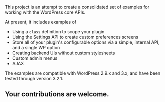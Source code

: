 This project is an attempt to create a consolidated set of examples for working with the WordPress core APIs.

At present, it includes examples of

* Using a `class` definition to scope your plugin
* Using the Settings API to create custom preferences screens
* Store all of your plugin's configurable options via a simple, internal API, and a single WP option
* Creating backend UIs without custom stylesheets
* Custom admin menus
* AJAX 

The examples are compatible with WordPress 2.9.x and 3.x, and have been tested through version 3.2.1.

## Your contributions are welcome.

